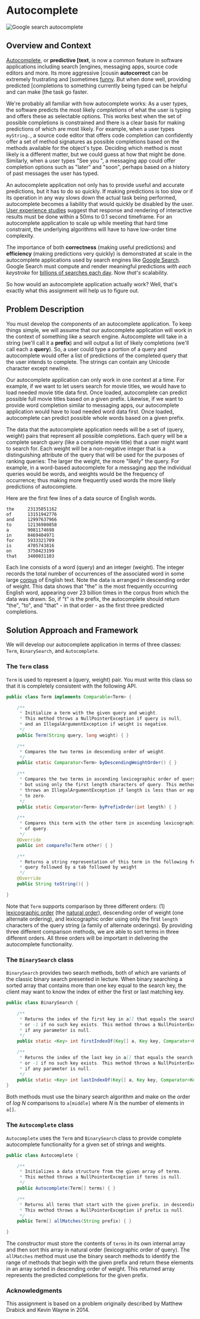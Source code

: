 # Autocomplete

![Google search autocomplete](img/google-autocomplete-small.png)

## Overview and Context

[Autocomplete](https://en.wikipedia.org/wiki/Autocomplete), or **predictive
[text**, is now a common feature in software applications including search
[engines, messaging apps, source code editors and more. Its more aggressive
[cousin **autocorrect** can be extremely frustrating and [sometimes
[funny](img/autocorrect-fail.jpg). But when done well, providing predicted
[completions to something currently being typed can be helpful and can make
[the task go faster.

We're probably all familiar with how autocomplete works: As a user types, the
software predicts the most likely *completions* of what the user is typing and
offers these as selectable options. This works best when the set of possible
completions is constrained and there is a clear basis for making predictions
of which are most likely. For example, when a user types `myString.`, a source
code editor that offers code completion can confidently offer a set of method
signatures as possible completions based on the methods available for the
object's type. Deciding which method is most likely is a different matter, but
we could guess at how that might be done. Similarly, when a user types "See
you ", a messaging app could offer completion options such as "later" and
"soon", perhaps based on a history of past messages the user has typed.

An autocomplete application not only has to provide useful and accurate
predictions, but it has to do so quickly. If making predictions is too slow or
if its operation in any way slows down the actual task being performed,
autocomplete becomes a liability that would quickly be disabled by the user.
[User experience studies](https://www.nngroup.com/articles/powers-of-10-time-scales-in-ux/)
suggest that response and rendering of interactive results must be done within
a 50ms to 0.1 second timeframe. For an autocomplete application to scale up
while meeting that hard time constraint, the underlying algorithms will have
to have low-order time complexity.

The importance of both **correctness** (making useful predictions) and
**efficiency** (making predictions very quickly) is demonstrated at scale in
the autocomplete applications used by search engines like 
[Google Search](https://blog.google/products/search/how-google-autocomplete-works-search/).
Google Search must compute and render meaningful predictions *with each
keystroke* for [billions of searches each day](https://www.internetlivestats.com/google-search-statistics/). Now
*that's* scalability.

So how would an autocomplete application actually work? Well, that's exactly
what this assignment will help us to figure out.


## Problem Description

You must develop the components of an autocomplete application. To keep things
simple, we will assume that our autocomplete application will work in the
context of something like a search engine. Autocomplete will take in a string
(we'll call it a **prefix**) and will output a list of likely completions
(we'll call each a **query**). So, a user could type a portion of a query and
autocomplete would offer a list of predictions of the completed query that the
user intends to complete. The strings can contain any Unicode character except
newline.

Our autocomplete application can only work in one context at a time. For
example, if we want to let users search for movie titles, we would have to
load needed movie title data first. Once loaded, autocomplete can predict
possible full movie titles based on a given prefix. Likewise, if we want to
provide word completion similar to messaging apps, our autocomplete
application would have to load needed word data first. Once loaded,
autocomplete can predict possible whole words based on a given prefix.

The data that the autocomplete application needs will be a set of (query,
weight) pairs that represent all possible completions. Each query will be a
complete search query (like a complete movie title) that a user might want to
search for. Each weight will be a non-negative integer that is a
distinguishing attribute of the query that will be used for the purposes of
ranking queries: The larger the weight, the more "likely" the query. For
example, in a word-based autocomplete for a messaging app the individual
queries would be words, and weights would be the frequency of occurrence; thus
making more frequently used words the more likely predictions of autocomplete.

Here are the first few lines of a data source of English words.

```
the     23135851162
of      13151942776
and     12997637966
to      12136980858
a       9081174698
in      8469404971
for     5933321709
is      4705743816
on      3750423199
that    3400031103
```

Each line consists of a word (query) and an integer (weight). The integer
records the total number of occurrences of the associated word in some large
[corpus](https://www.google.com/search?q=define+corpus) of English text. Note
the data is arranged in descending order of weight. This data shows that "the"
is the most frequently occurring English word, appearing over 23 billion times
in the corpus from which the data was drawn. So, if "t" is the prefix, the
autocomplete should return "the", "to", and "that" - in that order - as the
first three predicted completions.


## Solution Approach and Framework

We will develop our autocomplete application in terms of three classes:
`Term`, `BinarySearch`, and `Autocomplete`.

### The `Term` class

`Term` is used to represent a (query, weight) pair. You must write this class
so that it is completely consistent with the following API.

```java
public class Term implements Comparable<Term> {

    /**
     * Initialize a term with the given query and weight.
     * This method throws a NullPointerException if query is null,
     * and an IllegalArgumentException if weight is negative.
     */
    public Term(String query, long weight) { }

    /**
     * Compares the two terms in descending order of weight.
     */
    public static Comparator<Term> byDescendingWeightOrder() { }

    /**
     * Compares the two terms in ascending lexicographic order of query,
     * but using only the first length characters of query. This method
     * throws an IllegalArgumentException if length is less than or equal
     * to zero.
     */
    public static Comparator<Term> byPrefixOrder(int length) { }

    /**
     * Compares this term with the other term in ascending lexicographic order
     * of query.
     */
    @Override
    public int compareTo(Term other) { }

    /**
     * Returns a string representation of this term in the following format:
     * query followed by a tab followed by weight
     */
    @Override
    public String toString(){ }

}
```

Note that `Term` supports comparison by three different orders: (1)
[lexicographic order](https://en.wikipedia.org/wiki/Lexicographic_order) 
(the [natural order](https://docs.oracle.com/en/java/javase/14/docs/api/java.base/java/lang/String.html#compareTo(java.lang.String))),
descending order of weight (one alternate ordering), and lexicographic order
using only the first `length` characters of the query string (a family of
alternate orderings). By providing three different comparison methods, we are
able to sort terms in three different orders. All three orders will be
important in delivering the autocomplete functionality.


### The `BinarySearch` class

`BinarySearch` provides two search methods, both of which are variants of the
classic binary search presented in lecture. When binary searching a sorted
array that contains more than one key equal to the search key, the client may
want to know the index of either the first or last matching key.


```java
public class BinarySearch {

    /**
     * Returns the index of the first key in a[] that equals the search key, 
     * or -1 if no such key exists. This method throws a NullPointerException
     * if any parameter is null.
     */
    public static <Key> int firstIndexOf(Key[] a, Key key, Comparator<Key> comparator) { }

    /**
     * Returns the index of the last key in a[] that equals the search key, 
     * or -1 if no such key exists. This method throws a NullPointerException
     * if any parameter is null.
     */
    public static <Key> int lastIndexOf(Key[] a, Key key, Comparator<Key> comparator) { }
}
```

Both methods must use the binary search algorithm and make on the order of *log N* comparisons to `a[middle]` where *N* is the number of elements in `a[]`.


### The `Autocomplete` class

`Autocomplete` uses the `Term` and `BinarySearch` class to provide complete
autocomplete functionality for a given set of strings and weights.

```java
public class Autocomplete {

	/**
	 * Initializes a data structure from the given array of terms.
	 * This method throws a NullPointerException if terms is null.
	 */
	public Autocomplete(Term[] terms) { }

	/** 
	 * Returns all terms that start with the given prefix, in descending order of weight. 
	 * This method throws a NullPointerException if prefix is null.
	 */
	public Term[] allMatches(String prefix) { }

}
```

The constructor must store the contents of `terms` in its own internal array
and then sort this array in natural order (lexicographic order of query). The
`allMatches` method must use the binary search methods to identify the range
of methods that begin with the given prefix and return these elements in an
array sorted in descending order of weight. This returned array represents the
predicted completions for the given prefix.


### Acknowledgments

This assignment is based on a problem originally described by Matthew Drabick
and Kevin Wayne in 2014.
